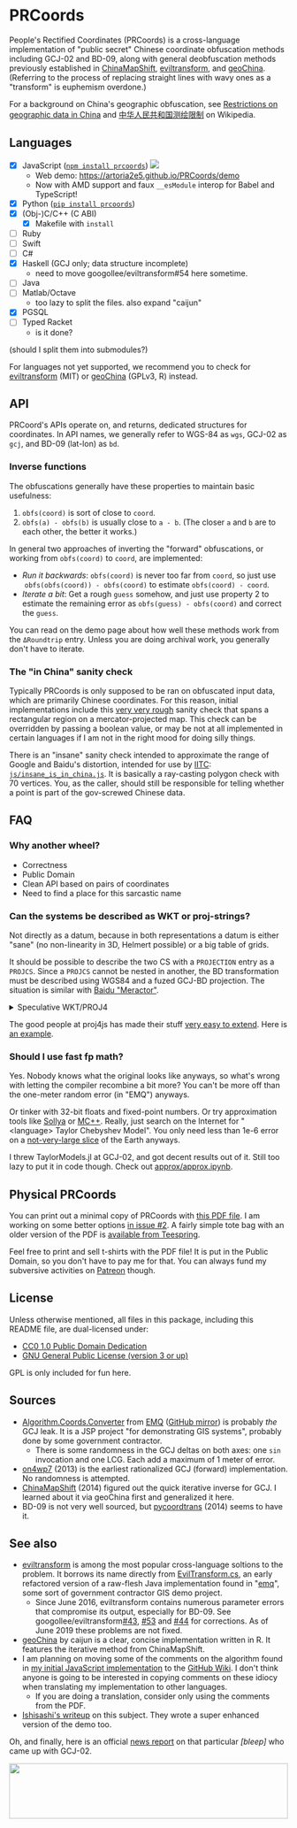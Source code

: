 PRCoords
========

People's Rectified Coordinates (PRCoords) is a cross-language implementation of "public secret" Chinese coordinate obfuscation methods including GCJ-02 and BD-09, along with general deobfuscation methods previously established in [ChinaMapShift][], [eviltransform][], and [geoChina][]. (Referring to the process of replacing straight lines with wavy ones as a "transform" is euphemism overdone.)

For a background on China's geographic obfuscation, see [Restrictions on geographic data in China](https://en.wikipedia.org/wiki/Restrictions_on_geographic_data_in_China#Coordinate_systems) and [中华人民共和国测绘限制](https://zh.wikipedia.org/wiki/中华人民共和国测绘限制) on Wikipedia.

[ChinaMapShift]: https://gist.github.com/anonymous/e7c6f67555099180ce1ae8da4ba2c513
[geoChina]: https://github.com/caijun/geoChina/blob/master/R/cst.R
[eviltransform]: https://github.com/googollee/eviltransform

Languages
---------

- [x] JavaScript ([`npm install prcoords`](https://www.npmjs.com/package/prcoords)) [![](https://data.jsdelivr.com/v1/package/npm/prcoords/badge)](https://www.jsdelivr.com/package/npm/prcoords)
  * Web demo: https://artoria2e5.github.io/PRCoords/demo
  * Now with AMD support and faux `__esModule` interop for Babel and TypeScript!
- [x] Python ([`pip install prcoords`](https://pypi.org/project/prcoords/))
- [x] \(Obj-\)C/C++ (C ABI)
  * [x] Makefile with `install`
- [ ] Ruby
- [ ] Swift
- [ ] C#
- [x] Haskell (GCJ only; data structure incomplete)
  * need to move googollee/eviltransform#54 here sometime.
- [ ] Java
- [ ] Matlab/Octave
  * too lazy to split the files. also expand "caijun"
- [x] PGSQL
- [ ] Typed Racket
  * is it done?

(should I split them into submodules?)

For languages not yet supported, we recommend you to check for [eviltransform][] (MIT) or [geoChina][] (GPLv3, R) instead.

API
---

PRCoord's APIs operate on, and returns, dedicated structures for coordinates. In API names, we generally refer to WGS-84 as `wgs`, GCJ-02 as `gcj`, and BD-09 (lat-lon) as `bd`. 

### Inverse functions

The obfuscations generally have these properties to maintain basic usefulness:

1. `obfs(coord)` is sort of close to `coord`.
2. `obfs(a) - obfs(b)` is usually close to `a - b`. (The closer `a` and `b` are
   to each other, the better it works.)

In general two approaches of inverting the "forward" obfuscations, or working from
`obfs(coord)` to `coord`, are implemented:

* _Run it backwards_: `obfs(coord)` is never too far from `coord`, so just use
  `obfs(obfs(coord)) - obfs(coord)` to estimate `obfs(coord) - coord`.
* _Iterate a bit_: Get a rough `guess` somehow, and just use property 2 to estimate
  the remaining error as `obfs(guess) - obfs(coord)` and correct the `guess`.

You can read on the demo page about how well these methods work from the `ΔRoundtrip`
entry. Unless you are doing archival work, you generally don't have to iterate.

### The "in China" sanity check

Typically PRCoords is only supposed to be ran on obfuscated input data, which
are primarily Chinese coordinates. For this reason, initial implementations
include this [very very rough](https://news.ycombinator.com/item?id=10965506)
sanity check that spans a rectangular region on a mercator-projected map.
This check can be overridden by passing a boolean value, or may be not at all
implemented in certain languages if I am not in the right mood for doing
silly things.

There is an "insane" sanity check intended to approximate the range of Google
and Baidu's distortion, intended for use by [IITC](https://iitc.me):
[`js/insane_is_in_china.js`](https://github.com/Artoria2e5/PRCoords/blob/master/js/insane_is_in_china.js).
It is basically a ray-casting polygon check with 70 vertices. You, as the
caller, should still be responsible for telling whether a point is part of the
gov-screwed Chinese data.

FAQ
---

### Why another wheel?

* Correctness
* Public Domain
* Clean API based on pairs of coordinates
* Need to find a place for this sarcastic name

### Can the systems be described as WKT or proj-strings?

Not directly as a datum, because in both representations a datum is either
"sane" (no non-linearity in 3D, Helmert possible) or a big table of grids.

It should be possible to describe the two CS with a `PROJECTION` entry as
a `PROJCS`. Since a `PROJCS` cannot be nested in another, the BD
transformation must be described using WGS84 and a fuzed GCJ-BD projection.
The situation is similar with [Baidu "Meractor"](https://github.com/gumblex/cntms/commit/bbde4006adeb92f48da1ff7d1f88da393d382f8a).

<details>
<summary>Speculative WKT/PROJ4</summary>

```js
PROJCS["Baidu 2009, Pseudo-Mercator",
    GEOGCS["WGS 84",
        DATUM["WGS_1984",
            SPHEROID["WGS 84",6378137,298.257223563,
                AUTHORITY["EPSG","7030"]],
            AUTHORITY["EPSG","6326"]],
        PRIMEM["Greenwich",0,
            AUTHORITY["EPSG","8901"]],
        UNIT["degree",0.0174532925199433,
            AUTHORITY["EPSG","9122"]],
        AUTHORITY["EPSG","4326"]],
    PROJECTION["CN_Obfs_Baidu_2009_Mercator"],
    AXIS["x",east],
    AXIS["y",north],
    UNIT["metre",1,
      AUTHORITY["EPSG","9001"]],
    EXTENSION["PROJ4","+proj=baidumerc +units=m +nadgrids=@null +wktext +no_defs"],
    AUTHORITY["EPSG","888002"]]

PROJCS["Chinese BSM 2002, Pseudo-Ellipsoidal",
    GEOGCS["WGS 84", AUTHORITY["EPSG","4326"]],
    PROJECTION["CN_Obfs_GCJ_2002_Ellipsoidal"],
    AXIS["longitude",east],
    AXIS["latitude",north],
    UNIT["degree",0.0174532925199433,
      AUTHORITY["EPSG","9122"]],
    EXTENSION["PROJ4","+proj=gcjlonglat +units=deg +nadgrids=@null +wktext +no_defs"],
    AUTHORITY["EPSG","888000"]]
```
</details>

The good people at proj4js has made their stuff [very easy to extend](https://github.com/proj4js/proj4js/issues/358). Here is [an example](https://runkit.com/artoria2e5/proj4-plugin-prcoords).

### Should I use fast fp math?

Yes. Nobody knows what the original looks like anyways, so what's wrong with letting the compiler recombine a bit more? You can't be more off
than the one-meter random error (in "EMQ") anyways.

Or tinker with 32-bit floats and fixed-point numbers. Or try approximation tools like [Sollya](http://sollya.gforge.inria.fr/) or [MC++](https://omega-icl.github.io/mcpp/). Really, just search on the Internet for "\<language\> Taylor Chebyshev Model". You only need less than 1e-6 error on a [not-very-large slice](https://github.com/Artoria2e5/PRCoords/blob/a3a8bb8/js/PRCoords.js#L91) of the Earth anyways.

I threw TaylorModels.jl at GCJ-02, and got decent results out of it. Still too lazy to put it in code though. Check out [approx/approx.ipynb](https://github.com/Artoria2e5/PRCoords/blob/master/approx/approx.ipynb).

Physical PRCoords
-----------------

You can print out a minimal copy of PRCoords with [this PDF file](https://commons.wikimedia.org/wiki/File:PRcoords_Cheatsheet.pdf). I am working on some better options [in issue #2](https://github.com/Artoria2e5/PRCoords/issues/2). A fairly simple tote bag with an older version of the PDF is [available from Teespring](https://teespring.com/miniprcoords-tote-v1).

Feel free to print and sell t-shirts with the PDF file! It is put in the Public Domain, so you don't have to pay me for that. You can always fund my subversive activities on [Patreon](https://www.patreon.com/artoria2e5) though.

License
-------

Unless otherwise mentioned, all files in this package, including this README file,
are dual-licensed under:

* [CC0 1.0 Public Domain Dedication](https://creativecommons.org/publicdomain/zero/1.0/)
* [GNU General Public License (version 3 or up)](https://gnu.org/licenses/gpl.html)

GPL is only included for fun here.

Sources
-------

* [Algorithm.Coords.Converter](https://archive.is/20130815104734/emq.googlecode.com/svn/emq/src/Algorithm/Coords/Converter.java) from [EMQ](https://code.google.com/archive/p/emq/) ([GitHub mirror](https://github.com/richardyu-au/emq)) is probably *the* GCJ leak. It is a JSP project "for demonstrating GIS systems", probably done by some government contractor.
  * There is some randomness in the GCJ deltas on both axes: one `sin` invocation and one LCG. Each add a maximum of 1 meter of error.
* [on4wp7](https://archive.is/20150702191259/https://on4wp7.codeplex.com/SourceControl/changeset/view/21483%23353936) (2013) is the earliest rationalized GCJ (forward) implementation. No randomness is attempted.
* [ChinaMapShift][] (2014) figured out the quick iterative inverse for GCJ. I learned about it via geoChina first and generalized it here.
* BD-09 is not very well sourced, but [pycoordtrans](https://github.com/zxteloiv/pycoordtrans) (2014) seems to have it.

See also
--------

* [eviltransform][] is among the most popular cross-language soltions to the problem. It borrows its name directly from [EvilTransform.cs](https://github.com/Leask/EvilTransform/blob/master/EvilTransform.cs), an early refactored version of a raw-flesh Java implementation found in "[emq](https://code.google.com/archive/p/emq/)", some sort of government contractor GIS demo project.
  * Since June 2016, eviltransform contains numerous parameter errors that compromise its output, especially for BD-09. See googollee/eviltransform[#43](https://github.com/googollee/eviltransform/issues/43), [#53](https://github.com/googollee/eviltransform/pull/53) and [#44](https://github.com/googollee/eviltransform/issues/44) for corrections. As of June 2019 these problems are not fixed.
* [geoChina][] by caijun is a clear, concise implementation written in R. It features the iterative method from ChinaMapShift.
* I am planning on moving some of the comments on the algorithm found in [my initial JavaScript implementation](https://zh.wikipedia.org/wiki/User:Artoria2e5/PRCoords.js) to the [GitHub Wiki](https://github.com/Artoria2e5/PRCoords/wiki). I don't think anyone is going to be interested in copying comments on these idiocy when translating my implementation to other languages.
  * If you are doing a translation, consider only using the comments from the PDF.
* [Ishisashi's writeup](https://chaoli.club/index.php/4777/0) on this subject. They wrote a super enhanced version of the demo too.

Oh, and finally, here is an official [news report](https://archive.fo/20110804185923/http://cxzy.people.com.cn/GB/196034/14908095.html) on that particular *\[bleep\]* who came up with GCJ-02.


<a href="https://artoria2e5.github.io/PRCoords/demo">
  <img src="https://Artoria2e5.github.io/PRCoords/Globe%2C_distorted_China.svg" width="100%" height="100">
</a>
